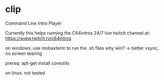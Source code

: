 # clip
Command Line Intro Player

Currently this helps running the C64intros 24/7 live twitch channel at:
https://www.twitch.tv/c64intros

 
on windows:
use mobaxterm to run the .sh files
why win? -> better vsync, no screen tearing

prereq:
apt-get install coreutils


on linux:
not tested
